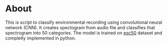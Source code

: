 # About

This is script to classify environmental recording using convolutional neural network (CNN). It creates spectogram from audio file and classifies that spectrogram into 50 categories. The model is trained on [esc50]("https://www.kaggle.com/datasets/mmoreaux/environmental-sound-classification-50") dataset and completly implemented in python. 
